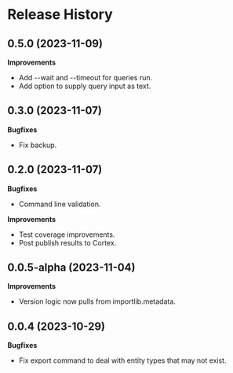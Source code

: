 Release History
===============

0.5.0 (2023-11-09)
------------------

**Improvements**
- Add --wait and --timeout for queries run.
- Add option to supply query input as text.

0.3.0 (2023-11-07)
------------------

**Bugfixes**
- Fix backup.

0.2.0 (2023-11-07)
------------------

**Bugfixes**
- Command line validation.

**Improvements**
- Test coverage improvements.
- Post publish results to Cortex.

0.0.5-alpha (2023-11-04)
------------------------

**Improvements**
- Version logic now pulls from importlib.metadata.

0.0.4 (2023-10-29)
------------------

**Bugfixes**
- Fix export command to deal with entity types that may not exist.

